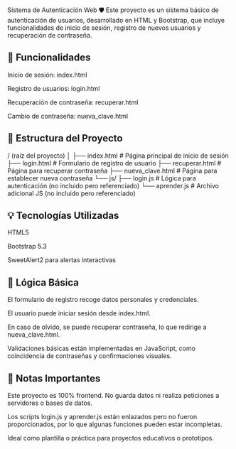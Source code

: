Sistema de Autenticación Web 🛡️
Este proyecto es un sistema básico de autenticación de usuarios, desarrollado en HTML y Bootstrap, que incluye funcionalidades de inicio de sesión, registro de nuevos usuarios y recuperación de contraseña.

## 🔧 Funcionalidades
Inicio de sesión: index.html

Registro de usuarios: login.html

Recuperación de contraseña: recuperar.html

Cambio de contraseña: nueva_clave.html

## 📁 Estructura del Proyecto

/ (raíz del proyecto)
│
├── index.html           # Página principal de inicio de sesión
├── login.html           # Formulario de registro de usuario
├── recuperar.html       # Página para recuperar contraseña
├── nueva_clave.html     # Página para establecer nueva contraseña
└── js/
    ├── login.js         # Lógica para autenticación (no incluido pero referenciado)
    └── aprender.js      # Archivo adicional JS (no incluido pero referenciado)
## 💡 Tecnologías Utilizadas
HTML5

Bootstrap 5.3

SweetAlert2 para alertas interactivas

## 🔐 Lógica Básica
El formulario de registro recoge datos personales y credenciales.

El usuario puede iniciar sesión desde index.html.

En caso de olvido, se puede recuperar contraseña, lo que redirige a nueva_clave.html.

Validaciones básicas están implementadas en JavaScript, como coincidencia de contraseñas y confirmaciones visuales.

## 🚩 Notas Importantes
Este proyecto es 100% frontend. No guarda datos ni realiza peticiones a servidores o bases de datos.

Los scripts login.js y aprender.js están enlazados pero no fueron proporcionados, por lo que algunas funciones pueden estar incompletas.

Ideal como plantilla o práctica para proyectos educativos o prototipos.
